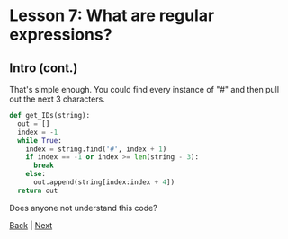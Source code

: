 # Lesson 7: What are regular expressions?

## Intro (cont.)

That's simple enough. You could find every instance of "#" and then pull out the next 3 characters.

```python
def get_IDs(string):
  out = []
  index = -1
  while True:
    index = string.find('#', index + 1)
    if index == -1 or index >= len(string - 3):
      break
    else:
      out.append(string[index:index + 4])
  return out
```

Does anyone not understand this code?

[Back](lesson7_1.html) | [Next](lesson7_3.html)
